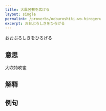 ```yaml
---
title: 大風呂敷を広げる
layout: single
permalink: /proverbs/ooburoshiki-wo-hirogeru
excerpt: おおぶろしきをひろげる
---
```


おおぶろしきをひろげる

## 意思

大吹特吹崔

## 解释

## 例句

